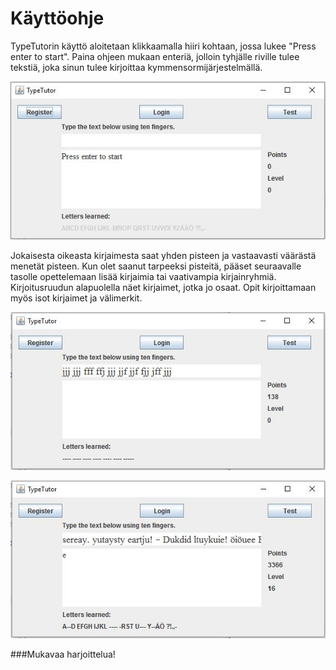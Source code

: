 ﻿# Käyttöohje


TypeTutorin käyttö aloitetaan klikkaamalla hiiri kohtaan, jossa lukee "Press enter to start". Paina ohjeen mukaan enteriä, jolloin tyhjälle riville tulee tekstiä, joka sinun tulee kirjoittaa kymmensormijärjestelmällä.

![Aloitusikkuna](ikkuna1.png "ikkuna")


Jokaisesta oikeasta kirjaimesta saat yhden pisteen ja vastaavasti väärästä menetät pisteen. Kun olet saanut tarpeeksi pisteitä, pääset seuraavalle tasolle opettelemaan lisää kirjaimia tai vaativampia kirjainryhmiä. Kirjoitusruudun alapuolella näet kirjaimet, jotka jo osaat.
Opit kirjoittamaan myös isot kirjaimet ja välimerkit.

![Harjoitteluikkuna](ikkuna2.png "ikkuna")

![Edistyneen harjoitteluikkuna](ikkuna3.png "ikkuna")


###Mukavaa harjoittelua!